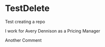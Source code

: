 TestDelete
==========

Test creating a repo

I work for Avery Dennison as a Pricing Manager

Another Comment


